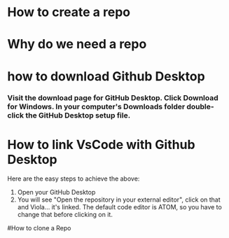 # How to create a repo

# Why do we need a repo

# how to download Github Desktop
### Visit the download page for GitHub Desktop. Click Download for Windows. In your computer's Downloads folder double-click the GitHub Desktop setup file.

# How to link VsCode with Github Desktop
Here are the easy steps to achieve the above:
1. Open your GitHub Desktop
2. You will see "Open the repository in your external editor", click on that and Viola... it's linked. The default code editor is ATOM, so you have to change that before clicking on it. 

#How to clone a Repo
